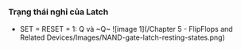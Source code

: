 ### Trạng thái nghỉ của Latch
- SET = RESET = 1: Q và ~Q~
![image 1](/Chapter 5 - FlipFlops and Related Devices/Images/NAND-gate-latch-resting-states.png)
